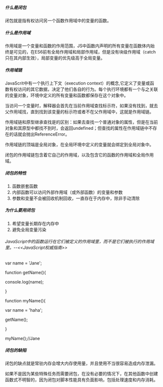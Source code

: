 ##### 什么是闭包

闭包就是指有权访问另一个函数作用域中的变量的函数。

##### 什么是作用域

作用域是一个变量和函数的作用范围，JS中函数内声明的所有变量在函数体内始终是可见的，在ES6前有全局作用域和局部作用域，但是没有块级作用域（catch只在其内部生效），局部变量的优先级高于全局变量。

##### 作用域链

JavaScrit中有一个执行上下文（execution context）的概念,它定义了变量或函数有权访问的其它数据，决定了他们各自的行为。每个执行环境都有一个与之关联的变量对象，环境中定义的所有变量和函数都保存在这个对象中。

当访问一个变量时，解释器会首先在当前作用域查找标示符，如果没有找到，就去父作用域找，直到找到该变量的标示符或者不在父作用域中，这就是作用域链。

作用域链和原型继承查找是的区别：如果去查找一个普通对象的属性，但是在当前对象和其原型中都找不到时，会返回undefined；但查找的属性在作用域链中不存在的话就会抛出ReferenceError。

作用域链的顶端是全局对象，在全局环境中定义的变量就会绑定到全局对象中。

闭包的作用域链包含着它自己的作用域，以及包含它的函数的作用域和全局作用域。

##### 闭包的特性

1. 函数嵌套函数
2. 内部函数可以访问外部作用域（或外部函数）的变量和参数
3. 参数和变量不会被回收机制回收，一直存在于内存中，除非手动清除

##### 为什么要用闭包

1. 希望变量长期存在内存中
2. 避免全局变量污染

###### JavaScript中的函数运行在它们被定义的作用域里，而不是它们被执行的作用域里。--<<JavaScript权威指南>>

var name = 'Jane';

function getName(){

  console.log(name);

}

function myName(){

   var name = 'haha';

   getName();

}

myName();//Jane

##### 闭包的缺陷

闭包的缺点就是常驻内存会增大内存使用量，并且使用不当很容易造成内存泄漏。

如果不是因为某些特殊任务而需要闭包，在没有必要的情况下，在其他函数中创建函数式不明智的，因为闭包对脚本性能具有负面影响，包括处理速度和内存消耗。
